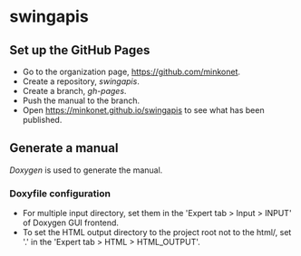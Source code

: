 # swingapis

## Set up the GitHub Pages

* Go to the organization page, https://github.com/minkonet.
* Create a repository, *swingapis*.
* Create a branch, *gh-pages*.
* Push the manual to the branch.
* Open https://minkonet.github.io/swingapis to see what has been published.

## Generate a manual

*Doxygen* is used to generate the manual.

### Doxyfile configuration

* For multiple input directory, set them in the 'Expert tab > Input > INPUT' of Doxygen GUI frontend.
* To set the HTML output directory to the project root not to the html/, set '.' in the 'Expert tab > HTML > HTML_OUTPUT'.


